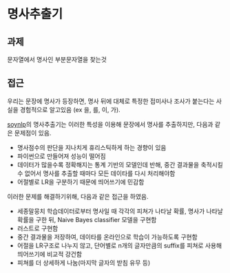 # 명사추출기


## 과제

문자열에서 명사인 부분문자열을 찾는것


## 접근

우리는 문장에 명사가 등장하면, 명사 뒤에 대체로 특정한 접미사나 조사가 붙는다는 사실을 경험적으로 알고있음 (ex 을, 를, 이, 가).

[soynlp](https://github.com/lovit/soynlp)의 명사추출기는 이러한 특성을 이용해 문장에서 명사를 추출하지만, 다음과 같은 문제점이 있음.

- 명사점수의 판단을 지나치게 휴리스틱하게 하는 경향이 있음
- 파이썬으로 만들어져 성능이 떨어짐
- 데이터가 많을수록 정확해지는 통계 기반의 모델인데 반해, 중간 결과물을 축적시킬 수 없어서 명사를 추출할 때마다 모든 데이타를 다시 처리해야함
- 어절별로 LR을 구분하기 때문에 띄어쓰기에 민감함


이러한 문제를 해결하기위해, 다음과 같은 접근을 하였음.

- 세종말뭉치 학습데이터로부터 명사일 때 각각의 피쳐가 나타날 확률, 명사가 나타날 확률을 구한 뒤, Naive Bayes classifier 모델을 구현함
- 러스트로 구현함
- 중간 결과물을 저장하여, 데이타를 온라인으로 학습이 가능하도록 구현함
- 어절을 LR구조로 나누지 않고, 단어별로 n개의 글자만큼의 suffix를 피쳐로 사용해 띄어쓰기에 비교적 강건함
- 피쳐를 더 상세하게 나눔(마지막 글자의 받침 유무 등)
